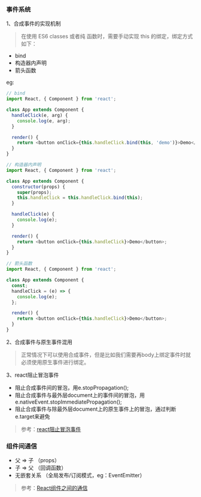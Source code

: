 ### 事件系统

1、合成事件的实现机制
> 在使用 ES6 classes 或者纯 函数时，需要手动实现 this 的绑定，绑定方式如下：
- bind
- 构造器内声明
- 箭头函数

eg:
```javascript
// bind
import React, { Component } from 'react';

class App extends Component {
  handleClick(e, arg) {
    console.log(e, arg);
  }

  render() {
    return <button onClick={this.handleClick.bind(this, 'demo')}>Demo</button>;
  }
}

// 构造器内声明
import React, { Component } from 'react';

class App extends Component {
  constructor(props) {
    super(props);
    this.handleClick = this.handleClick.bind(this);
  }

  handleClick(e) {
    console.log(e);
  }

  render() {
    return <button onClick={this.handleClick}>Demo</button>;
  }
}

// 箭头函数
import React, { Component } from 'react';

class App extends Component {
  const;
  handleClick = (e) => {
    console.log(e);
  };

  render() {
    return <button onClick={this.handleClick}>Demo</button>;
  }
}
```

2、合成事件与原生事件混用
> 正常情况下可以使用合成事件，但是比如我们需要再body上绑定事件时就必须使用原生事件进行绑定。

3、react阻止冒泡事件
- 阻止合成事件间的冒泡，用e.stopPropagation();
- 阻止合成事件与最外层document上的事件间的冒泡，用e.nativeEvent.stopImmediatePropagation();
- 阻止合成事件与除最外层document上的原生事件上的冒泡，通过判断e.target来避免

> 参考：[react阻止冒泡事件](https://zhuanlan.zhihu.com/p/26742034)

### 组件间通信

- 父 => 子   （props）
- 子 => 父   （回调函数）
- 无嵌套关系  （全局发布/订阅模式，eg：EventEmitter）
> 参考：[React组件之间的通信](https://github.com/sunyongjian/blog/issues/27)
